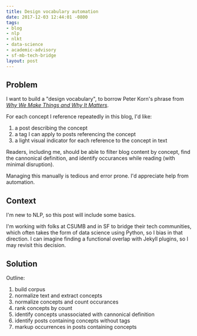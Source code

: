 ```yaml
---
title: Design vocabulary automation
date: 2017-12-03 12:44:01 -0800
tags:
- blog
- nlp
- nlkt
- data-science
- academic-advisory
- sf-mb-tech-bridge
layout: post
---
```

## Problem

I want to build a "design vocabulary", to borrow Peter Korn's phrase from [_Why We Make Things and Why It Matters_](why-we-make-things-and-why-it-matters-by-peter-korn).

For each concept I reference repeatedly in this blog, I'd like:

1. a post describing the concept
2. a tag I can apply to posts referencing the concept
3. a light visual indicator for each reference to the concept in text

Readers, including me, should be able to filter blog content by concept, find the cannonical definition, and identify occurances while reading (with minimal disruption).

Managing this manually is tedious and error prone. I'd appreciate help from automation.

## Context

I'm new to NLP, so this post will include some basics.

I'm working with folks at CSUMB and in SF to bridge their tech communities, which often takes the form of data science using Python, so I bias in that direction. I can imagine finding a functional overlap with Jekyll plugins, so I may revisit this decision.

## Solution

Outline:

1. build corpus
2. normalize text and extract concepts
3. normalize concepts and count occurances
4. rank concepts by count
5. identify concepts unassociated with cannonical definition
6. identify posts containing concepts without tags
7. markup occurrences in posts containing concepts